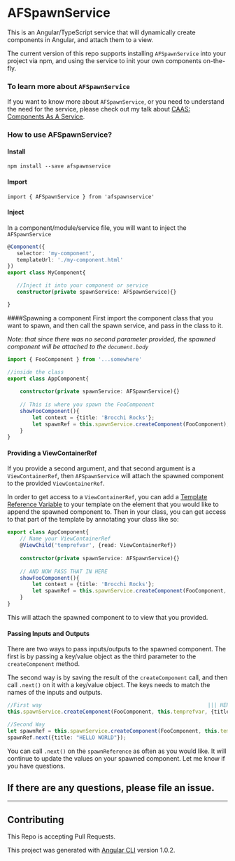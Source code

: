 # AFSpawnService
This is an Angular/TypeScript service that will dynamically create components in Angular, 
and attach them to a view.

The current version of this repo supports installing `AFSpawnService` into your project
 via npm, and using the service to init your own components on-the-fly.
  
### To learn more about `AFSpawnService`
If you want to know more about `AFSpawnService`, or you need to understand the need
for the service, please check out my talk about [CAAS: Components As A Service](https://youtu.be/-Hy-i4q8Vtg).
 
 
### How to use AFSpawnService?
#### Install
 `npm install --save afspawnservice`
 
#### Import
 `import { AFSpawnService } from 'afspawnservice'`
 
#### Inject
 In a component/module/service file, you will want to inject the `AFSpawnService`
 ```typescript
@Component({
    selector: 'my-component',
    templateUrl: './my-component.html'
})
export class MyComponent{

    //Inject it into your component or service    
    constructor(private spawnService: AFSpawnService){}

}
```

####Spawning a component
 First import the component class that you want to spawn, and then call the spawn service, and pass in the class to it. 
 
 _Note: that since there was no second parameter provided, the spawned component will be attached to the `document.body`_

```typescript
import { FooComponent } from '...somewhere'

//inside the class
export class AppComponent{
  
    constructor(private spawnService: AFSpawnService){}
    
    // This is where you spawn the FooComponent
    showFooComponent(){
        let context = {title: 'Brocchi Rocks'};
        let spawnRef = this.spawnService.createComponent(FooComponent);
    }
}
```

#### Providing a ViewContainerRef
If you provide a second argument, and that second argument is a `ViewContainerRef`, then `AFSpawnService` will attach
the spawned component to the provided `ViewContainerRef`.
  
In order to get access to a `ViewContainerRef`, you can add a [Template Reference Variable](https://angular.io/guide/template-syntax#template-reference-variables--var-)
to your template on the element that you would like to append the spawned component to. Then in your class, you can get 
access to that part of the template by annotating your class like so:

```typescript
export class AppComponent{  
    // Name your ViewContainerRef
    @ViewChild('temprefvar', {read: ViewContainerRef})
  
    constructor(private spawnService: AFSpawnService){}
    
    // AND NOW PASS THAT IN HERE
    showFooComponent(){
        let context = {title: 'Brocchi Rocks'};
        let spawnRef = this.spawnService.createComponent(FooComponent, this.temprefvar);
    }
}
```
This will attach the spawned component to to view that you provided. 

#### Passing Inputs and Outputs
There are two ways to pass inputs/outputs to the spawned component. The first is by passing a key/value object as the third
parameter to the `createComponent` method. 

The second way is by saving the result of the `createComponent` call, and then call `.next()` on it with a key/value object.
The keys needs to match the names of the inputs and outputs. 

```typescript
//First way                                                     ||| HERE |||                                           
this.spawnService.createComponent(FooComponent, this.temprefvar, {title: "HELLO WORLD"})

//Second Way
let spawnRef = this.spawnService.createComponent(FooComponent, this.temprefvar);
spawnRef.next({title: "HELLO WORLD"});
```
You can call `.next()` on the `spawnReference` as often as you would like. It will continue to update the values on your spawned component. 
Let me know if you have questions.

## If there are any questions, please file an issue. 

---

## Contributing

This Repo is accepting Pull Requests. 

This project was generated with [Angular CLI](https://github.com/angular/angular-cli) version 1.0.2.